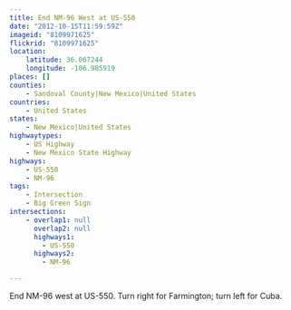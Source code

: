 ```yaml
---
title: End NM-96 West at US-550
date: "2012-10-15T11:59:59Z"
imageid: "8109971625"
flickrid: "8109971625"
location:
    latitude: 36.067244
    longitude: -106.985919
places: []
counties:
    - Sandoval County|New Mexico|United States
countries:
    - United States
states:
    - New Mexico|United States
highwaytypes:
    - US Highway
    - New Mexico State Highway
highways:
    - US-550
    - NM-96
tags:
    - Intersection
    - Big Green Sign
intersections:
    - overlap1: null
      overlap2: null
      highways1:
        - US-550
      highways2:
        - NM-96

---
```

End NM-96 west at US-550.  Turn right for Farmington; turn left for Cuba.